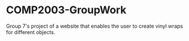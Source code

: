 # COMP2003-GroupWork
Group 7's project of a website that enables the user to create vinyl wraps for different objects.
